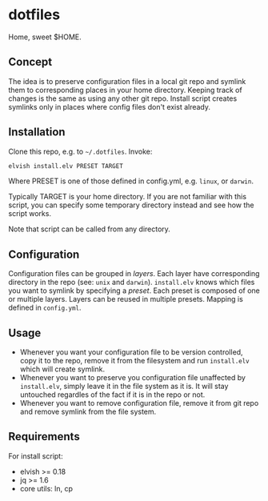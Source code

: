 # dotfiles

Home, sweet $HOME.

## Concept

The idea is to preserve configuration files in a local git repo and symlink them to corresponding places in your home
directory.  Keeping track of changes is the same as using any other git repo. Install script creates symlinks only in
places where config files don't exist already.

## Installation

Clone this repo, e.g. to `~/.dotfiles`. Invoke:

```sh
elvish install.elv PRESET TARGET
```

Where PRESET is one of those defined in config.yml, e.g. `linux`, or `darwin`.

Typically TARGET is your home directory. If you are not familiar with this script, you can specify some temporary
directory instead and see how the script works.

Note that script can be called from any directory.

## Configuration

Configuration files can be grouped in *layers*. Each layer have corresponding directory in the repo (see: `unix` and
`darwin`). `install.elv` knows which files you want to symlink by specifying a *preset*. Each preset is composed of
one or multiple layers. Layers can be reused in multiple presets. Mapping is defined in `config.yml`.

## Usage

- Whenever you want your configuration file to be version controlled, copy it to the repo, remove it from the filesystem
and run `install.elv` which will create symlink.
- Whenever you want to preserve you configuration file unaffected by `install.elv`, simply leave it in the file system
as it is. It will stay untouched regardles of the fact if it is in the repo or not.
- Whenever you want to remove configuration file, remove it from git repo and remove symlink from the file system.

## Requirements

For install script:

- elvish >= 0.18
- jq >= 1.6
- core utils: ln, cp
